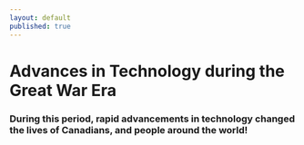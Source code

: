 ```yaml
---
layout: default
published: true
---
```

# Advances in Technology during the Great War Era

### During this period, rapid advancements in technology changed the lives of Canadians, and people around the world!
